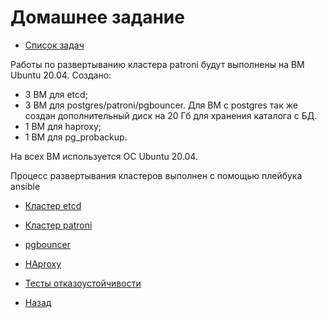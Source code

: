 # Домашнее задание


- [Список задач](Task.md)

Работы по развертыванию кластера patroni будут выполнены на ВМ Ubuntu 20.04.
Создано:
-  3 ВМ для etcd;
-  3 ВМ для postgres/patroni/pgbouncer. Для ВМ с postgres так же создан дополнительный диск на 20 Гб для хранения каталога с БД.
- 1 ВМ для haproxy;
- 1 ВМ для pg_probackup.

На всех ВМ используется ОС Ubuntu 20.04.

Процесс развертывания кластеров выполнен с помощью плейбука ansible

- [Кластер etcd](etcd.md)
- [Кластер patroni](patroni.md)
- [pgbouncer](pgbouncer.md)
- [HAproxy](haproxy.md)
- [Тесты отказоустойчивости](tests.md)

- [Назад](../README.md)